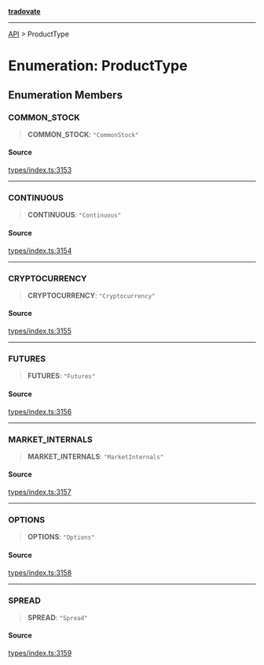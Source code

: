 [**tradovate**](../README.md)

***

[API](../API.md) > ProductType

# Enumeration: ProductType

## Enumeration Members

### COMMON\_STOCK

> **COMMON\_STOCK**: `"CommonStock"`

#### Source

[types/index.ts:3153](https://github.com/cgilly2fast/tradovate-typescript/blob/b1caea5/src/types/index.ts#L3153)

***

### CONTINUOUS

> **CONTINUOUS**: `"Continuous"`

#### Source

[types/index.ts:3154](https://github.com/cgilly2fast/tradovate-typescript/blob/b1caea5/src/types/index.ts#L3154)

***

### CRYPTOCURRENCY

> **CRYPTOCURRENCY**: `"Cryptocurrency"`

#### Source

[types/index.ts:3155](https://github.com/cgilly2fast/tradovate-typescript/blob/b1caea5/src/types/index.ts#L3155)

***

### FUTURES

> **FUTURES**: `"Futures"`

#### Source

[types/index.ts:3156](https://github.com/cgilly2fast/tradovate-typescript/blob/b1caea5/src/types/index.ts#L3156)

***

### MARKET\_INTERNALS

> **MARKET\_INTERNALS**: `"MarketInternals"`

#### Source

[types/index.ts:3157](https://github.com/cgilly2fast/tradovate-typescript/blob/b1caea5/src/types/index.ts#L3157)

***

### OPTIONS

> **OPTIONS**: `"Options"`

#### Source

[types/index.ts:3158](https://github.com/cgilly2fast/tradovate-typescript/blob/b1caea5/src/types/index.ts#L3158)

***

### SPREAD

> **SPREAD**: `"Spread"`

#### Source

[types/index.ts:3159](https://github.com/cgilly2fast/tradovate-typescript/blob/b1caea5/src/types/index.ts#L3159)
